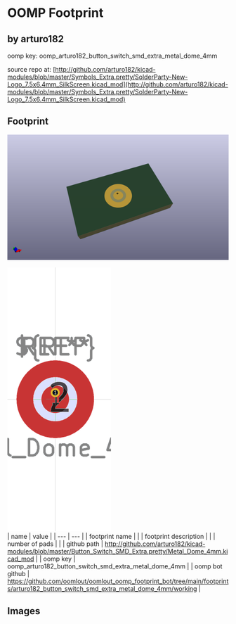 # OOMP Footprint  
##   by arturo182  
  
oomp key: oomp_arturo182_button_switch_smd_extra_metal_dome_4mm  
  
source repo at: [http://github.com/arturo182/kicad-modules/blob/master/Symbols_Extra.pretty/SolderParty-New-Logo_7.5x6.4mm_SilkScreen.kicad_mod](http://github.com/arturo182/kicad-modules/blob/master/Symbols_Extra.pretty/SolderParty-New-Logo_7.5x6.4mm_SilkScreen.kicad_mod)  
## Footprint  
  
[![working_kicad_pcb_3d.png](working_kicad_pcb_3d_600.png)](working_kicad_pcb_3d.png)  
  
[![working.png](working_600.png)](working.png)  
| name | value | 
| --- | --- | 
| footprint name |  | 
| footprint description |  | 
| number of pads |  | 
| github path | http://github.com/arturo182/kicad-modules/blob/master/Button_Switch_SMD_Extra.pretty/Metal_Dome_4mm.kicad_mod | 
| oomp key | oomp_arturo182_button_switch_smd_extra_metal_dome_4mm | 
| oomp bot github | https://github.com/oomlout/oomlout_oomp_footprint_bot/tree/main/footprints/arturo182_button_switch_smd_extra_metal_dome_4mm/working | 
## Images  
